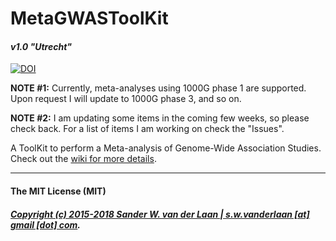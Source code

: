 MetaGWASToolKit
============
#### _v1.0 "Utrecht"_
[![DOI](https://zenodo.org/badge/75635714.svg)](https://zenodo.org/badge/latestdoi/75635714)

**NOTE #1:** Currently, meta-analyses using 1000G phase 1 are supported. Upon request I will update to 1000G phase 3, and so on.

**NOTE #2:** I am updating some items in the coming few weeks, so please check back. For a list of items I am working on check the "Issues".

A ToolKit to perform a Meta-analysis of Genome-Wide Association Studies. Check out the [wiki for more details](https://github.com/swvanderlaan/MetaGWASToolKit/wiki). 


--------------

#### The MIT License (MIT)
##### [Copyright (c) 2015-2018 Sander W. van der Laan | s.w.vanderlaan [at] gmail [dot] com](copyright.md).

